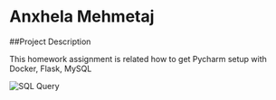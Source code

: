 # Anxhela Mehmetaj 
 
 ##Project Description 

 This homework assignment is related how to get Pycharm setup with Docker, Flask, MySQL
 

 ![ SQL Query ](query.png)